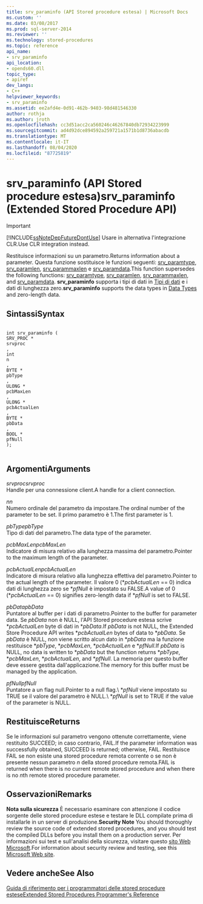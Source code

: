 ```yaml
---
title: srv_paraminfo (API Stored procedure estesa) | Microsoft Docs
ms.custom: ''
ms.date: 03/08/2017
ms.prod: sql-server-2014
ms.reviewer: ''
ms.technology: stored-procedures
ms.topic: reference
api_name:
- srv_paraminfo
api_location:
- opends60.dll
topic_type:
- apiref
dev_langs:
- C++
helpviewer_keywords:
- srv_paraminfo
ms.assetid: ee2afd4e-0d91-462b-9403-98d481546330
author: rothja
ms.author: jroth
ms.openlocfilehash: cc3d51acc2ca560246c46267840db72934223999
ms.sourcegitcommit: ad4d92dce894592a259721a1571b1d8736abacdb
ms.translationtype: MT
ms.contentlocale: it-IT
ms.lasthandoff: 08/04/2020
ms.locfileid: "87725819"
---
```

# <a name="srv_paraminfo-extended-stored-procedure-api"></a><span data-ttu-id="646f1-102">srv_paraminfo (API Stored procedure estesa)</span><span class="sxs-lookup"><span data-stu-id="646f1-102">srv_paraminfo (Extended Stored Procedure API)</span></span>
    
> [!IMPORTANT]  
>  [!INCLUDE[ssNoteDepFutureDontUse](../../includes/ssnotedepfuturedontuse-md.md)] <span data-ttu-id="646f1-103">Usare in alternativa l'integrazione CLR.</span><span class="sxs-lookup"><span data-stu-id="646f1-103">Use CLR integration instead.</span></span>  
  
 <span data-ttu-id="646f1-104">Restituisce informazioni su un parametro.</span><span class="sxs-lookup"><span data-stu-id="646f1-104">Returns information about a parameter.</span></span> <span data-ttu-id="646f1-105">Questa funzione sostituisce le funzioni seguenti: [srv_paramtype](srv-paramtype-extended-stored-procedure-api.md), [srv_paramlen](srv-paramlen-extended-stored-procedure-api.md), [srv_parammaxlen](srv-parammaxlen-extended-stored-procedure-api.md) e [srv_paramdata](srv-paramdata-extended-stored-procedure-api.md).</span><span class="sxs-lookup"><span data-stu-id="646f1-105">This function supersedes the following functions: [srv_paramtype](srv-paramtype-extended-stored-procedure-api.md), [srv_paramlen](srv-paramlen-extended-stored-procedure-api.md), [srv_parammaxlen](srv-parammaxlen-extended-stored-procedure-api.md), and [srv_paramdata](srv-paramdata-extended-stored-procedure-api.md).</span></span> <span data-ttu-id="646f1-106">**srv_paraminfo** supporta i tipi di dati in [Tipi di dati](data-types-extended-stored-procedure-api.md) e i dati di lunghezza zero.</span><span class="sxs-lookup"><span data-stu-id="646f1-106">**srv_paraminfo** supports the data types in [Data Types](data-types-extended-stored-procedure-api.md) and zero-length data.</span></span>  
  
## <a name="syntax"></a><span data-ttu-id="646f1-107">Sintassi</span><span class="sxs-lookup"><span data-stu-id="646f1-107">Syntax</span></span>  
  
```  
  
int srv_paraminfo (  
SRV_PROC *  
srvproc  
,  
int  
n  
,  
BYTE *  
pbType  
,  
ULONG *  
pcbMaxLen  
,  
ULONG *  
pcbActualLen  
,  
BYTE *  
pbData  
,  
BOOL *  
pfNull  
);  
  
```  
  
## <a name="arguments"></a><span data-ttu-id="646f1-108">Argomenti</span><span class="sxs-lookup"><span data-stu-id="646f1-108">Arguments</span></span>  
 <span data-ttu-id="646f1-109">*srvproc*</span><span class="sxs-lookup"><span data-stu-id="646f1-109">*srvproc*</span></span>  
 <span data-ttu-id="646f1-110">Handle per una connessione client.</span><span class="sxs-lookup"><span data-stu-id="646f1-110">A handle for a client connection.</span></span>  
  
 <span data-ttu-id="646f1-111">*n*</span><span class="sxs-lookup"><span data-stu-id="646f1-111">*n*</span></span>  
 <span data-ttu-id="646f1-112">Numero ordinale del parametro da impostare.</span><span class="sxs-lookup"><span data-stu-id="646f1-112">The ordinal number of the parameter to be set.</span></span> <span data-ttu-id="646f1-113">Il primo parametro è 1.</span><span class="sxs-lookup"><span data-stu-id="646f1-113">The first parameter is 1.</span></span>  
  
 <span data-ttu-id="646f1-114">*pbType*</span><span class="sxs-lookup"><span data-stu-id="646f1-114">*pbType*</span></span>  
 <span data-ttu-id="646f1-115">Tipo di dati del parametro.</span><span class="sxs-lookup"><span data-stu-id="646f1-115">The data type of the parameter.</span></span>  
  
 <span data-ttu-id="646f1-116">*pcbMaxLen*</span><span class="sxs-lookup"><span data-stu-id="646f1-116">*pcbMaxLen*</span></span>  
 <span data-ttu-id="646f1-117">Indicatore di misura relativo alla lunghezza massima del parametro.</span><span class="sxs-lookup"><span data-stu-id="646f1-117">Pointer to the maximum length of the parameter.</span></span>  
  
 <span data-ttu-id="646f1-118">*pcbActualLen*</span><span class="sxs-lookup"><span data-stu-id="646f1-118">*pcbActualLen*</span></span>  
 <span data-ttu-id="646f1-119">Indicatore di misura relativo alla lunghezza effettiva del parametro.</span><span class="sxs-lookup"><span data-stu-id="646f1-119">Pointer to the actual length of the parameter.</span></span> <span data-ttu-id="646f1-120">Il valore 0 (\**pcbActualLen* == 0) indica dati di lunghezza zero se \**pfNull* è impostato su FALSE.</span><span class="sxs-lookup"><span data-stu-id="646f1-120">A value of 0 (\**pcbActualLen* == 0) signifies zero-length data if \**pfNull* is set to FALSE.</span></span>  
  
 <span data-ttu-id="646f1-121">*pbData*</span><span class="sxs-lookup"><span data-stu-id="646f1-121">*pbData*</span></span>  
 <span data-ttu-id="646f1-122">Puntatore al buffer per i dati di parametro.</span><span class="sxs-lookup"><span data-stu-id="646f1-122">Pointer to the buffer for parameter data.</span></span> <span data-ttu-id="646f1-123">Se *pbData* non è NULL, l'API Stored procedure estesa scrive \**pcbActualLen* byte di dati in \**pbData*.</span><span class="sxs-lookup"><span data-stu-id="646f1-123">If *pbData* is not NULL, the Extended Store Procedure API writes \**pcbActualLen* bytes of data to \**pbData*.</span></span> <span data-ttu-id="646f1-124">Se *pbData* è NULL, non viene scritto alcun dato in \**pbData* ma la funzione restituisce \**pbType*, \**pcbMaxLen*, \**pcbActualLen* e \**pfNull*.</span><span class="sxs-lookup"><span data-stu-id="646f1-124">If *pbData* is NULL, no data is written to \**pbData* but the function returns \**pbType*, \**pcbMaxLen*, \**pcbActualLen*, and \**pfNull*.</span></span> <span data-ttu-id="646f1-125">La memoria per questo buffer deve essere gestita dall'applicazione.</span><span class="sxs-lookup"><span data-stu-id="646f1-125">The memory for this buffer must be managed by the application.</span></span>  
  
 <span data-ttu-id="646f1-126">*pfNull*</span><span class="sxs-lookup"><span data-stu-id="646f1-126">*pfNull*</span></span>  
 <span data-ttu-id="646f1-127">Puntatore a un flag null.</span><span class="sxs-lookup"><span data-stu-id="646f1-127">Pointer to a null flag.</span></span><span data-ttu-id="646f1-128">\ **pfNull* viene impostato su TRUE se il valore del parametro è NULL.</span><span class="sxs-lookup"><span data-stu-id="646f1-128">\ **pfNull* is set to TRUE if the value of the parameter is NULL.</span></span>  
  
## <a name="returns"></a><span data-ttu-id="646f1-129">Restituisce</span><span class="sxs-lookup"><span data-stu-id="646f1-129">Returns</span></span>  
 <span data-ttu-id="646f1-130">Se le informazioni sul parametro vengono ottenute correttamente, viene restituito SUCCEED; in caso contrario, FAIL.</span><span class="sxs-lookup"><span data-stu-id="646f1-130">If the parameter information was successfully obtained, SUCCEED is returned; otherwise, FAIL.</span></span> <span data-ttu-id="646f1-131">Restituisce FAIL se non esiste una stored procedure remota corrente o se non è presente nessun parametro *n* della stored procedure remota.</span><span class="sxs-lookup"><span data-stu-id="646f1-131">FAIL is returned when there is no current remote stored procedure and when there is no *n*th remote stored procedure parameter.</span></span>  
  
## <a name="remarks"></a><span data-ttu-id="646f1-132">Osservazioni</span><span class="sxs-lookup"><span data-stu-id="646f1-132">Remarks</span></span>  
 <span data-ttu-id="646f1-133">**Nota sulla sicurezza** È necessario esaminare con attenzione il codice sorgente delle stored procedure estese e testare le DLL compilate prima di installarle in un server di produzione.</span><span class="sxs-lookup"><span data-stu-id="646f1-133">**Security Note** You should thoroughly review the source code of extended stored procedures, and you should test the compiled DLLs before you install them on a production server.</span></span> <span data-ttu-id="646f1-134">Per informazioni sui test e sull'analisi della sicurezza, visitare questo [sito Web Microsoft](https://go.microsoft.com/fwlink/?LinkID=54761&amp;clcid=0x409https://msdn.microsoft.com/security/).</span><span class="sxs-lookup"><span data-stu-id="646f1-134">For information about security review and testing, see this [Microsoft Web site](https://go.microsoft.com/fwlink/?LinkID=54761&amp;clcid=0x409https://msdn.microsoft.com/security/).</span></span>  
  
## <a name="see-also"></a><span data-ttu-id="646f1-135">Vedere anche</span><span class="sxs-lookup"><span data-stu-id="646f1-135">See Also</span></span>  
 [<span data-ttu-id="646f1-136">Guida di riferimento per i programmatori delle stored procedure estese</span><span class="sxs-lookup"><span data-stu-id="646f1-136">Extended Stored Procedures Programmer's Reference</span></span>](database-engine-extended-stored-procedures-reference.md)  
  
  

